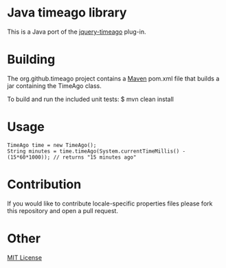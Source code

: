 Java timeago library
=====
This is a Java port of the [jquery-timeago](https://github.com/rmm5t/jquery-timeago) plug-in.

Building
====
The org.github.timeago project contains a [Maven](http://maven.apache.org/) pom.xml file that builds a jar containing the TimeAgo class.

To build and run the included unit tests:
    $ mvn clean install

Usage
=====
    TimeAgo time = new TimeAgo();
    String minutes = time.timeAgo(System.currentTimeMillis() - (15*60*1000)); // returns "15 minutes ago"
Contribution
=====
If you would like to contribute locale-specific properties files please fork this repository and open a pull request.

Other
=====
[MIT License](http://www.opensource.org/licenses/mit-license.html)